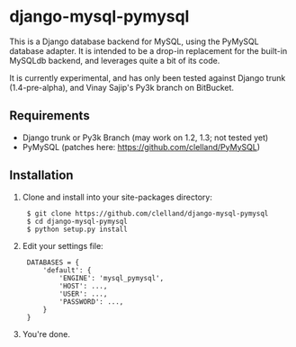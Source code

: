 django-mysql-pymysql
====================

This is a Django database backend for MySQL, using the PyMySQL database adapter. It is intended to be a drop-in replacement for the built-in MySQLdb backend, and leverages quite a bit of its code.

It is currently experimental, and has only been tested against Django trunk (1.4-pre-alpha), and Vinay Sajip's Py3k branch on BitBucket.


Requirements
------------

* Django trunk or Py3k Branch (may work on 1.2, 1.3; not tested yet)
* PyMySQL (patches here: https://github.com/clelland/PyMySQL)

Installation
------------

1. Clone and install into your site-packages directory:

        $ git clone https://github.com/clelland/django-mysql-pymysql
        $ cd django-mysql-pymysql
        $ python setup.py install

2. Edit your settings file:

        DATABASES = {
            'default': {
                'ENGINE': 'mysql_pymysql',
                'HOST': ...,
                'USER': ...,
                'PASSWORD': ...,
            }
        }


3. You're done.
